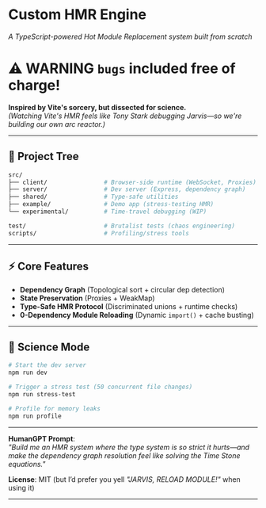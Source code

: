 # **Custom HMR Engine**  
*A TypeScript-powered Hot Module Replacement system built from scratch*  
# ⚠ WARNING `bugs` included free of charge!

**Inspired by Vite's sorcery, but dissected for science.**  
*(Watching Vite's HMR feels like Tony Stark debugging Jarvis—so we're building our  own arc reactor.)*  

---

## 🚀 **Project Tree**  
```bash
src/
├── client/                # Browser-side runtime (WebSocket, Proxies)
├── server/                # Dev server (Express, dependency graph)
├── shared/                # Type-safe utilities
├── example/               # Demo app (stress-testing HMR)
└── experimental/          # Time-travel debugging (WIP)

test/                      # Brutalist tests (chaos engineering)
scripts/                   # Profiling/stress tools
```

---

## ⚡ **Core Features**  
- **Dependency Graph** (Topological sort + circular dep detection)  
- **State Preservation** (Proxies + WeakMap)  
- **Type-Safe HMR Protocol** (Discriminated unions + runtime checks)  
- **0-Dependency Module Reloading** (Dynamic `import()` + cache busting)  

---

## 🧪 **Science Mode**  
```bash
# Start the dev server
npm run dev

# Trigger a stress test (50 concurrent file changes)
npm run stress-test

# Profile for memory leaks
npm run profile
```

---

**HumanGPT Prompt**:  
*"Build me an HMR system where the type system is so strict it hurts—and make the dependency graph resolution feel like solving the Time Stone equations."*  

**License**: MIT (but I’d prefer you yell *"JARVIS, RELOAD MODULE!"* when using it)  

--- 
